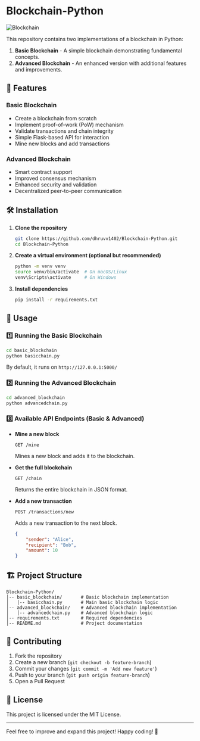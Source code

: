 # Blockchain-Python

![Blockchain](https://img.shields.io/badge/Blockchain-Python-blue)

This repository contains two implementations of a blockchain in Python:
1. **Basic Blockchain** - A simple blockchain demonstrating fundamental concepts.
2. **Advanced Blockchain** - An enhanced version with additional features and improvements.

## 🚀 Features
### Basic Blockchain
- Create a blockchain from scratch
- Implement proof-of-work (PoW) mechanism
- Validate transactions and chain integrity
- Simple Flask-based API for interaction
- Mine new blocks and add transactions

### Advanced Blockchain
- Smart contract support
- Improved consensus mechanism
- Enhanced security and validation
- Decentralized peer-to-peer communication

## 🛠️ Installation

1. **Clone the repository**
   ```bash
   git clone https://github.com/dhruvv1402/Blockchain-Python.git
   cd Blockchain-Python
   ```

2. **Create a virtual environment (optional but recommended)**
   ```bash
   python -m venv venv
   source venv/bin/activate  # On macOS/Linux
   venv\Scripts\activate     # On Windows
   ```

3. **Install dependencies**
   ```bash
   pip install -r requirements.txt
   ```

## 🚀 Usage

### 1️⃣ Running the Basic Blockchain
```bash
cd basic_blockchain
python basicchain.py
```
By default, it runs on `http://127.0.0.1:5000/`

### 2️⃣ Running the Advanced Blockchain
```bash
cd advanced_blockchain
python advancedchain.py
```

### 3️⃣ Available API Endpoints (Basic & Advanced)

- **Mine a new block**  
  ```
  GET /mine
  ```
  Mines a new block and adds it to the blockchain.

- **Get the full blockchain**  
  ```
  GET /chain
  ```
  Returns the entire blockchain in JSON format.

- **Add a new transaction**  
  ```
  POST /transactions/new
  ```
  Adds a new transaction to the next block.
  ```json
  {
      "sender": "Alice",
      "recipient": "Bob",
      "amount": 10
  }
  ```

## 🏗️ Project Structure
```
Blockchain-Python/
│-- basic_blockchain/       # Basic blockchain implementation
│   │-- basicchain.py       # Main basic blockchain logic
│-- advanced_blockchain/    # Advanced blockchain implementation
│   │-- advancedchain.py    # Advanced blockchain logic
│-- requirements.txt        # Required dependencies
│-- README.md               # Project documentation
```

## 🤝 Contributing
1. Fork the repository
2. Create a new branch (`git checkout -b feature-branch`)
3. Commit your changes (`git commit -m 'Add new feature'`)
4. Push to your branch (`git push origin feature-branch`)
5. Open a Pull Request

## 📜 License
This project is licensed under the MIT License.

---

Feel free to improve and expand this project! Happy coding! 🚀

